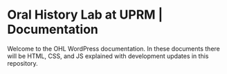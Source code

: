 <h1>Oral History Lab at UPRM | Documentation</h1>
Welcome to the OHL WordPress documentation. In these documents there will be HTML, CSS, and JS explained with development updates in this repository.



